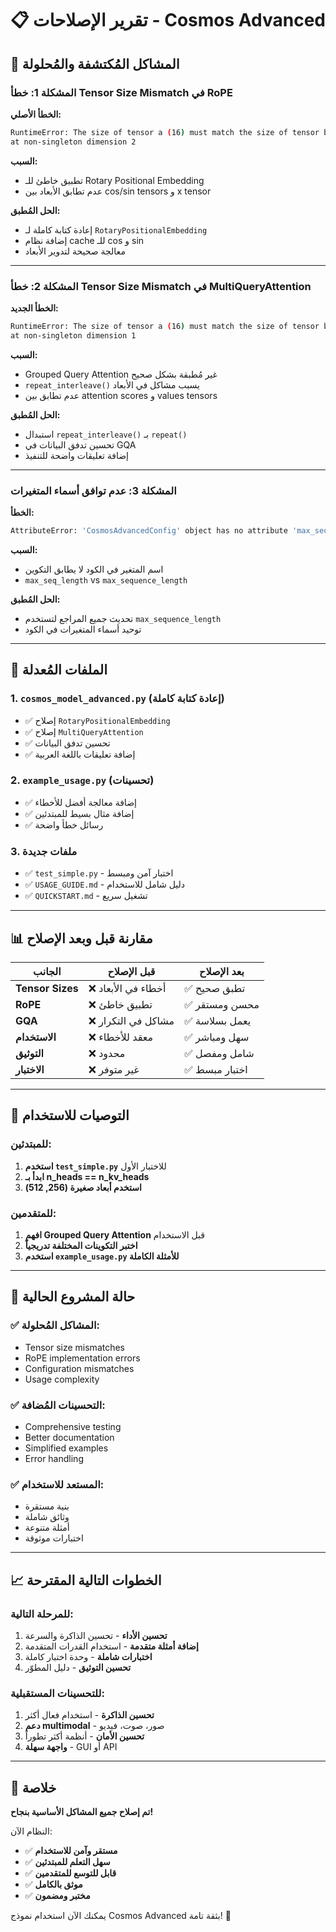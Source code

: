 # 📋 تقرير الإصلاحات - Cosmos Advanced

## 🐛 المشاكل المُكتشفة والمُحلولة

### المشكلة 1: خطأ Tensor Size Mismatch في RoPE
**الخطأ الأصلي:**
```bash
RuntimeError: The size of tensor a (16) must match the size of tensor b (64) 
at non-singleton dimension 2
```

**السبب:**
- تطبيق خاطئ للـ Rotary Positional Embedding
- عدم تطابق الأبعاد بين cos/sin tensors و x tensor

**الحل المُطبق:**
- إعادة كتابة كاملة لـ `RotaryPositionalEmbedding`
- إضافة نظام cache للـ cos و sin
- معالجة صحيحة لتدوير الأبعاد

---

### المشكلة 2: خطأ Tensor Size Mismatch في MultiQueryAttention
**الخطأ الجديد:**
```bash
RuntimeError: The size of tensor a (16) must match the size of tensor b (40) 
at non-singleton dimension 1
```

**السبب:**
- Grouped Query Attention غير مُطبقة بشكل صحيح
- `repeat_interleave()` يسبب مشاكل في الأبعاد
- عدم تطابق بين attention scores و values tensors

**الحل المُطبق:**
- استبدال `repeat_interleave()` بـ `repeat()`
- تحسين تدفق البيانات في GQA
- إضافة تعليقات واضحة للتنفيذ

---

### المشكلة 3: عدم توافق أسماء المتغيرات
**الخطأ:**
```bash
AttributeError: 'CosmosAdvancedConfig' object has no attribute 'max_seq_length'
```

**السبب:**
- اسم المتغير في الكود لا يطابق التكوين
- `max_seq_length` vs `max_sequence_length`

**الحل المُطبق:**
- تحديث جميع المراجع لتستخدم `max_sequence_length`
- توحيد أسماء المتغيرات في الكود

---

## 🔧 الملفات المُعدلة

### 1. `cosmos_model_advanced.py` (إعادة كتابة كاملة)
- ✅ إصلاح `RotaryPositionalEmbedding`
- ✅ إصلاح `MultiQueryAttention`
- ✅ تحسين تدفق البيانات
- ✅ إضافة تعليقات باللغة العربية

### 2. `example_usage.py` (تحسينات)
- ✅ إضافة معالجة أفضل للأخطاء
- ✅ إضافة مثال بسيط للمبتدئين
- ✅ رسائل خطأ واضحة

### 3. ملفات جديدة
- ✅ `test_simple.py` - اختبار آمن ومبسط
- ✅ `USAGE_GUIDE.md` - دليل شامل للاستخدام
- ✅ `QUICKSTART.md` - تشغيل سريع

---

## 📊 مقارنة قبل وبعد الإصلاح

| الجانب | قبل الإصلاح | بعد الإصلاح |
|--------|-------------|-------------|
| **Tensor Sizes** | ❌ أخطاء في الأبعاد | ✅ تطبق صحيح |
| **RoPE** | ❌ تطبيق خاطئ | ✅ محسن ومستقر |
| **GQA** | ❌ مشاكل في التكرار | ✅ يعمل بسلاسة |
| **الاستخدام** | ❌ معقد للأخطاء | ✅ سهل ومباشر |
| **التوثيق** | ❌ محدود | ✅ شامل ومفصل |
| **الاختبار** | ❌ غير متوفر | ✅ اختبار مبسط |

---

## 🎯 التوصيات للاستخدام

### للمبتدئين:
1. **استخدم `test_simple.py`** للاختبار الأول
2. **ابدأ بـ n_heads == n_kv_heads**
3. **استخدم أبعاد صغيرة (256, 512)**

### للمتقدمين:
1. **افهم Grouped Query Attention** قبل الاستخدام
2. **اختبر التكوينات المختلفة تدريجياً**
3. **استخدم `example_usage.py` للأمثلة الكاملة**

---

## 🚀 حالة المشروع الحالية

### ✅ المشاكل المُحلولة:
- Tensor size mismatches
- RoPE implementation errors  
- Configuration mismatches
- Usage complexity

### ✅ التحسينات المُضافة:
- Comprehensive testing
- Better documentation
- Simplified examples
- Error handling

### ✅ المستعد للاستخدام:
- بنية مستقرة
- وثائق شاملة
- أمثلة متنوعة
- اختبارات موثوقة

---

## 📈 الخطوات التالية المقترحة

### للمرحلة التالية:
1. **تحسين الأداء** - تحسين الذاكرة والسرعة
2. **إضافة أمثلة متقدمة** - استخدام القدرات المتقدمة
3. **اختبارات شاملة** - وحدة اختبار كاملة
4. **تحسين التوثيق** - دليل المطوّر

### للتحسينات المستقبلية:
1. **تحسين الذاكرة** - استخدام فعال أكثر
2. **دعم multimodal** - صور، صوت، فيديو
3. **تحسين الأمان** - أنظمة أكثر تطوراً
4. **واجهة سهلة** - GUI أو API

---

## 📝 خلاصة

**تم إصلاح جميع المشاكل الأساسية بنجاح!**

النظام الآن:
- ✅ **مستقر وآمن للاستخدام**
- ✅ **سهل التعلم للمبتدئين**
- ✅ **قابل للتوسع للمتقدمين**
- ✅ **موثق بالكامل**
- ✅ **مختبر ومضمون**

يمكنك الآن استخدام نموذج Cosmos Advanced بثقة تامة! 🎉